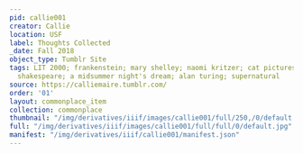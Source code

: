 ```yaml
---
pid: callie001
creator: Callie
location: USF
label: Thoughts Collected
_date: Fall 2018
object_type: Tumblr Site
tags: LIT 2000; frankenstein; mary shelley; naomi kritzer; cat pictures please; william
  shakespeare; a midsummer night's dream; alan turing; supernatural
source: https://calliemaire.tumblr.com/
order: '01'
layout: commonplace_item
collection: commonplace
thumbnail: "/img/derivatives/iiif/images/callie001/full/250,/0/default.jpg"
full: "/img/derivatives/iiif/images/callie001/full/full/0/default.jpg"
manifest: "/img/derivatives/iiif/callie001/manifest.json"
---
```

